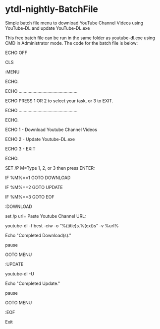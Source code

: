 # ytdl-nightly-BatchFile
Simple batch file menu to download YouTube Channel Videos using YouTube-DL and update YouTube-DL.exe

This free batch file can be run in the same folder as youtube-dl.exe using CMD in  Administrator mode.
The code for the batch file is below:

ECHO OFF

CLS

:MENU

ECHO.

ECHO ...............................................

ECHO PRESS 1 OR 2 to select your task, or 3 to EXIT.

ECHO ...............................................

ECHO.

ECHO 1 - Download Youtube Channel Videos

ECHO 2 - Update Youtube-DL.exe

ECHO 3 - EXIT

ECHO.

SET /P M=Type 1, 2, or 3 then press ENTER: 

IF %M%==1 GOTO DOWNLOAD

IF %M%==2 GOTO UPDATE

IF %M%==3 GOTO EOF

:DOWNLOAD

set /p url= Paste Youtube Channel URL:

youtube-dl -f best -ciw -o “%(title)s.%(ext)s” -v %url%

Echo "Completed Download(s)."

pause

GOTO MENU

:UPDATE

youtube-dl -U

Echo "Completed Update."

pause

GOTO MENU

:EOF

Exit
